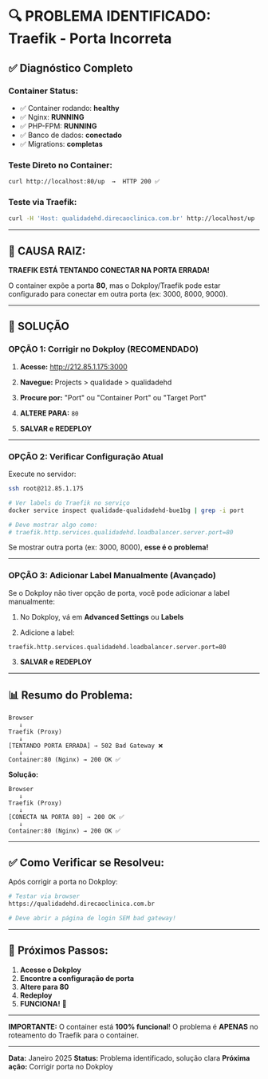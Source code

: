 # 🔍 PROBLEMA IDENTIFICADO: Traefik - Porta Incorreta

## ✅ Diagnóstico Completo

### Container Status:
- ✅ Container rodando: **healthy**
- ✅ Nginx: **RUNNING**
- ✅ PHP-FPM: **RUNNING**
- ✅ Banco de dados: **conectado**
- ✅ Migrations: **completas**

### Teste Direto no Container:
```bash
curl http://localhost:80/up  →  HTTP 200 ✅
```

### Teste via Traefik:
```bash
curl -H 'Host: qualidadehd.direcaoclinica.com.br' http://localhost/up  →  HTTP 502 ❌
```

---

## 🎯 CAUSA RAIZ:

**TRAEFIK ESTÁ TENTANDO CONECTAR NA PORTA ERRADA!**

O container expõe a porta **80**, mas o Dokploy/Traefik pode estar configurado para conectar em outra porta (ex: 3000, 8000, 9000).

---

## 🔧 SOLUÇÃO

### **OPÇÃO 1: Corrigir no Dokploy (RECOMENDADO)**

1. **Acesse:** http://212.85.1.175:3000

2. **Navegue:** Projects > qualidade > qualidadehd

3. **Procure por:** "Port" ou "Container Port" ou "Target Port"

4. **ALTERE PARA:** `80`

5. **SALVAR e REDEPLOY**

---

### **OPÇÃO 2: Verificar Configuração Atual**

Execute no servidor:

```bash
ssh root@212.85.1.175

# Ver labels do Traefik no serviço
docker service inspect qualidade-qualidadehd-bue1bg | grep -i port

# Deve mostrar algo como:
# traefik.http.services.qualidadehd.loadbalancer.server.port=80
```

Se mostrar outra porta (ex: 3000, 8000), **esse é o problema!**

---

### **OPÇÃO 3: Adicionar Label Manualmente (Avançado)**

Se o Dokploy não tiver opção de porta, você pode adicionar a label manualmente:

1. No Dokploy, vá em **Advanced Settings** ou **Labels**

2. Adicione a label:
```
traefik.http.services.qualidadehd.loadbalancer.server.port=80
```

3. **SALVAR e REDEPLOY**

---

## 📊 Resumo do Problema:

```
Browser
   ↓
Traefik (Proxy)
   ↓
[TENTANDO PORTA ERRADA] → 502 Bad Gateway ❌
   ↓
Container:80 (Nginx) → 200 OK ✅
```

**Solução:**
```
Browser
   ↓
Traefik (Proxy)
   ↓
[CONECTA NA PORTA 80] → 200 OK ✅
   ↓
Container:80 (Nginx) → 200 OK ✅
```

---

## ✅ Como Verificar se Resolveu:

Após corrigir a porta no Dokploy:

```bash
# Testar via browser
https://qualidadehd.direcaoclinica.com.br

# Deve abrir a página de login SEM bad gateway!
```

---

## 🎯 Próximos Passos:

1. **Acesse o Dokploy**
2. **Encontre a configuração de porta**
3. **Altere para 80**
4. **Redeploy**
5. **FUNCIONA!** 🎉

---

**IMPORTANTE:** O container está **100% funcional**! O problema é **APENAS** no roteamento do Traefik para o container.

---

**Data:** Janeiro 2025
**Status:** Problema identificado, solução clara
**Próxima ação:** Corrigir porta no Dokploy
